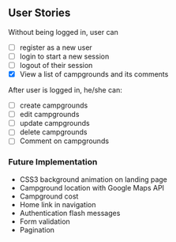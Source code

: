 ## User Stories

Without being logged in, user can
+ [ ] register as a new user
+ [ ] login to start a new session
+ [ ] logout of their session
+ [X] View a list of campgrounds and its comments

After user is logged in, he/she can:
+ [ ] create campgrounds
+ [ ] edit campgrounds
+ [ ] update campgrounds
+ [ ] delete campgrounds
+ [ ] Comment on campgrounds

### Future Implementation
- CSS3 background animation on landing page
- Campground location with Google Maps API
- Campground cost
- Home link in navigation
- Authentication flash messages
- Form validation
- Pagination
